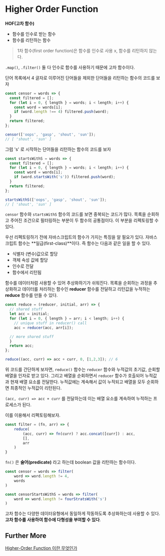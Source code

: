 # Higher Order Function

**HOF(고차 함수)**
- 함수를 인수로 받는 함수
- 함수를 리턴하는 함수

> 1차 함수(first order function)은 함수를 인수로 사용 x, 함수를 리턴하지 않는다.

`.map()`, `.filter()` 둘 다 인수로 함수를 사용하기 때문에 고차 함수이다.

단어 목록에서 4 글자로 이루어진 단어들을 제외한 단어들을 리턴하는 함수의 코드를 보자

``` js
const censor = words => {  
  const filtered = [];  
  for (let i = 0, { length } = words; i < length; i++) {  
    const word = words[i];  
    if (word.length !== 4) filtered.push(word);  
  }  
  return filtered;  
};

censor(['oops', 'gasp', 'shout', 'sun']);  
// [ 'shout', 'sun' ]
```

그럼 's' 로 시작하는 단어들을 리턴하는 함수의 코드를 보자

``` js
const startsWithS = words => {  
  const filtered = [];  
  for (let i = 0, { length } = words; i < length; i++) {  
    const word = words[i];  
    if (word.startsWith('s')) filtered.push(word);  
  }  
  return filtered;  
};

startsWithS(['oops', 'gasp', 'shout', 'sun']);  
// [ 'shout', 'sun' ]
```

`censor` 함수와 `startsWithS` 함수의 코드를 보면 중복되는 코드가 많다. 목록을 순회하고 주어진 조건으로 필터링하는 부분이 두 함수의 공통점이다. 이 부분을 리펙토링할 수 있다.

우선 리펙토링하기 전에 자바스크립트의 함수가 가지는 특징을 알 필요가 있다. 자바스크립트 함수는 **일급(first-class)**이다. 즉 함수는 다음과 같은 일을 할 수 있다.

- 식별자 (변수)값으로 할당
- 객체 속성 값에 할당
- 인수로 전달
- 함수에서 리턴됨

함수를 데이터처럼 사용할 수 있어 추상화하기가 쉬워진다. 목록을 순회하는 과정을 추상화하고 데이터를 처리하는 함수인 **reducer** 함수를 전달하고 리턴값을 누적하는 **reduce** 함수를 만들 수 있다.

``` js
const reduce = (reducer, initial, arr) => {  
  // shared stuff  
  let acc = initial;  
  for (let i = 0, { length } = arr; i < length; i++) {
    // unique stuff in reducer() call  
    acc = reducer(acc, arr[i]);

  // more shared stuff  
  }  
  return acc;  
};

reduce((acc, curr) => acc + curr, 0, [1,2,3]); // 6
```

위 코드를 간단하게 보자면, `reduce()` 함수는 `reducer` 함수와 누적값의 초기값, 순회할 배열을 인자로 받고 있다. 그리고 배열을 순회하면서 `reducer` 함수가 호출되어 누적값과 현재 배열 요소를 전달한다. 누적값에는 계속해서 값이 누적되고 배열을 모두 순회하면 최종적인 누적값이 리턴된다.

`(acc, curr) => acc + curr` 를 전달하는데 이는 배열 요소를 계속하여 누적하는 프로세스가 된다.

이를 이용해서 리펙토링해보자.

``` js
const filter = (fn, arr) => {
    reduce(
        (acc, curr) => fn(curr) ? acc.concat([curr]) : acc, 
        [],
        arr
    )
}
```

`fn()` 은 **술어(predicate)** 라고 하는데 boolean 값을 리턴하는 함수이다.

``` js
const censor = words => filter(
    word => word.length != 4,
    words
)

const censorStartsWithS = words => filter(
    word => word.length != fourStratsWith('s')
)
```

고차 함수는 다양한 데이터유형에서 동일하게 작동하도록 추상화하는데 사용할 수 있다. **고차 함수를 사용하여 함수에 다형성을 부여할 수 있다**.

## Further More

[Higher-Order Function 이란 무엇인가](https://dev-momo.tistory.com/entry/HigherOrder-Function-이란-무엇인가?category=536788)
